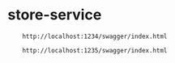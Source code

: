 # store-service

```
    http://localhost:1234/swagger/index.html

    http://localhost:1235/swagger/index.html
```